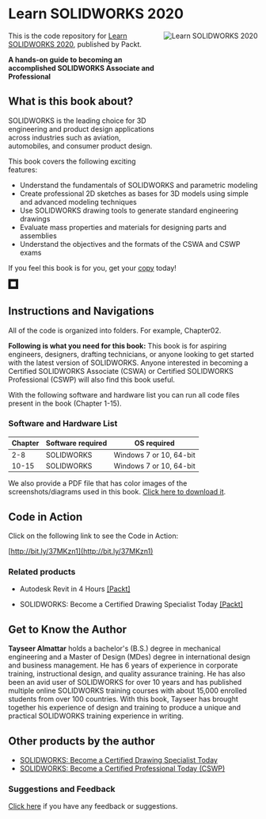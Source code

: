 # Learn SOLIDWORKS 2020

<a href="https://www.packtpub.com/business-other/learn-solidworks-2020?utm_source=github&utm_medium=repository&utm_campaign=978-1-78980-410-2"><img src="https://www.packtpub.com/media/catalog/product/cache/e4d64343b1bc593f1c5348fe05efa4a6/9/7/9781789804102-original.png" alt="Learn SOLIDWORKS 2020" height="256px" align="right"></a>

This is the code repository for [Learn SOLIDWORKS 2020](https://www.packtpub.com/business-other/learn-solidworks-2020?utm_source=github&utm_medium=repository&utm_campaign=978-1-78980-410-2), published by Packt.

**A hands-on guide to becoming an accomplished SOLIDWORKS Associate and Professional**

## What is this book about?
SOLIDWORKS is the leading choice for 3D engineering and product design applications across industries such as aviation, automobiles, and consumer product design.

This book covers the following exciting features:
* Understand the fundamentals of SOLIDWORKS and parametric modeling
* Create professional 2D sketches as bases for 3D models using simple and advanced modeling techniques
* Use SOLIDWORKS drawing tools to generate standard engineering drawings
* Evaluate mass properties and materials for designing parts and assemblies
* Understand the objectives and the formats of the CSWA and CSWP exams

If you feel this book is for you, get your [copy](https://www.amazon.com/dp/1789804108) today!

<a href="https://www.packtpub.com/?utm_source=github&utm_medium=banner&utm_campaign=GitHubBanner"><img src="https://raw.githubusercontent.com/PacktPublishing/GitHub/master/GitHub.png" 
alt="https://www.packtpub.com/" border="5" /></a>

## Instructions and Navigations
All of the code is organized into folders. For example, Chapter02.

**Following is what you need for this book:**
This book is for aspiring engineers, designers, drafting technicians, or anyone looking to get started with the latest version of SOLIDWORKS. Anyone interested in becoming a Certified SOLIDWORKS Associate (CSWA) or Certified SOLIDWORKS Professional (CSWP) will also find this book useful.

With the following software and hardware list you can run all code files present in the book (Chapter 1-15).

### Software and Hardware List

| Chapter  | Software required                   | OS required                        |
| -------- | ------------------------------------| -----------------------------------|
| 2-8      | SOLIDWORKS                          | Windows 7 or 10, 64-bit            |
| 10-15    | SOLIDWORKS                          | Windows 7 or 10, 64-bit            |


We also provide a PDF file that has color images of the screenshots/diagrams used in this book. [Click here to download it](https://static.packt-cdn.com/downloads/9781789804102_ColorImages.pdf).

## Code in Action

Click on the following link to see the Code in Action:

[http://bit.ly/37MKzn1](http://bit.ly/37MKzn1)

### Related products
* Autodesk Revit in 4 Hours [[Packt]](https://www.packtpub.com/business/autodesk-revit-4-hours-video?utm_source=github&utm_medium=repository&utm_campaign=9781838551728)

* SOLIDWORKS: Become a Certified Drawing Specialist Today [[Packt]](https://www.packtpub.com/programming/solidworks-become-a-certified-drawing-specialist-today-video?utm_source=github&utm_medium=repository&utm_campaign=9781839218507)

## Get to Know the Author
**Tayseer Almattar**
holds a bachelor's (B.S.) degree in mechanical engineering and a Master of Design (MDes) degree in international design and business management. He has 6 years of experience in corporate training, instructional design, and quality assurance training. He has also been an avid user of SOLIDWORKS for over 10 years and has published multiple online SOLIDWORKS training courses with about 15,000 enrolled students from over 100 countries. With this book, Tayseer has brought together his experience of design and training to produce a unique and practical SOLIDWORKS training experience in writing.



## Other products by the author
* [SOLIDWORKS: Become a Certified Drawing Specialist Today](https://www.packtpub.com/programming/solidworks-become-a-certified-drawing-specialist-today-video?utm_source=github&utm_medium=repository&utm_campaign=9781839218507)
* [SOLIDWORKS: Become a Certified Professional Today (CSWP)](https://www.packtpub.com/business-other/solidworks-become-a-certified-professional-today-cswp-video?utm_source=github&utm_medium=repository&utm_campaign=9781838983666)

### Suggestions and Feedback
[Click here](https://docs.google.com/forms/d/e/1FAIpQLSdy7dATC6QmEL81FIUuymZ0Wy9vH1jHkvpY57OiMeKGqib_Ow/viewform) if you have any feedback or suggestions.

